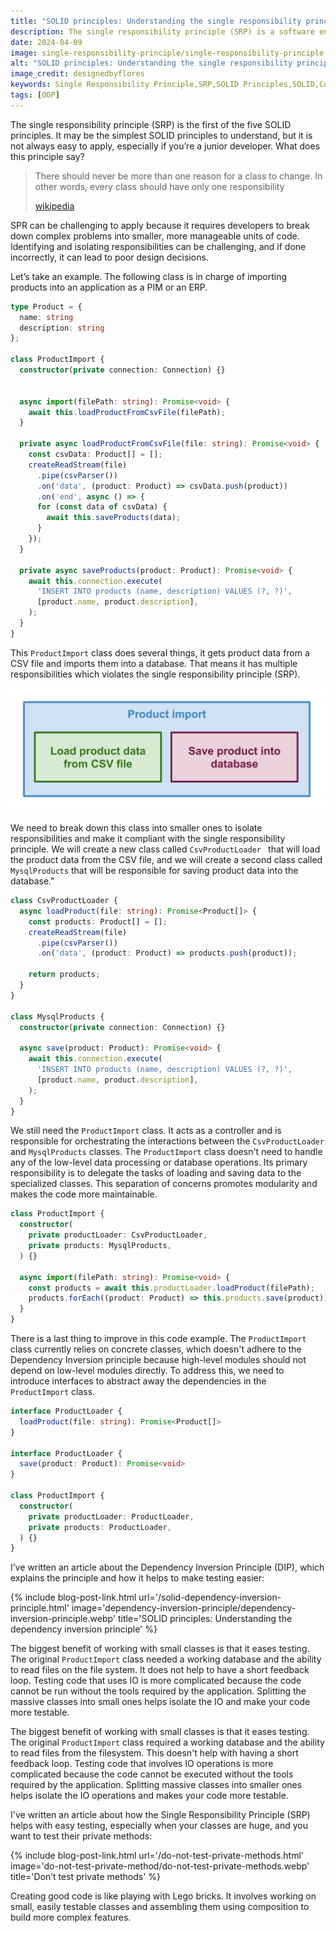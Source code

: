 ```yaml
---
title: "SOLID principles: Understanding the single responsibility principle"
description: The single responsibility principle (SRP) is a software engineering rule that can help developers write code that is more maintainable and testable. By following this principle, developers can break down complex problems into smaller, more manageable units of code, which makes the code easier to understand and maintain.
date: 2024-04-09
image: single-responsibility-principle/single-responsibility-principle.webp
alt: "SOLID principles: Understanding the single responsibility principle"
image_credit: designedbyflores
keywords: Single Responsibility Principle,SRP,SOLID Principles,SOLID,Code Modularity,Software Development,Object-Oriented Programming,OOP,software design,code quality
tags: [OOP]
---
```


The single responsibility principle (SRP) is the first of the five SOLID principles. It may be the simplest SOLID principles to understand, but it is not always easy to apply, especially if you’re a junior developer. What does this principle say?

>There should never be more than one reason for a class to change. In other words, every class should have only one responsibility
>
>[wikipedia](https://en.wikipedia.org/wiki/SOLID)

SPR can be challenging to apply because it requires developers to break down complex problems into smaller, more manageable units of code. Identifying and isolating responsibilities can be challenging, and if done incorrectly, it can lead to poor design decisions.

Let’s take an example. The following class is in charge of importing products into an application as a PIM or an ERP.
```ts
type Product = {
  name: string
  description: string
};

class ProductImport {
  constructor(private connection: Connection) {}


  async import(filePath: string): Promise<void> {
    await this.loadProductFromCsvFile(filePath);
  }
  
  private async loadProductFromCsvFile(file: string): Promise<void> {
    const csvData: Product[] = [];
    createReadStream(file)
      .pipe(csvParser())
      .on('data', (product: Product) => csvData.push(product))
      .on('end', async () => {
      for (const data of csvData) {
        await this.saveProducts(data);
      }
    });
  }

  private async saveProducts(product: Product): Promise<void> {
    await this.connection.execute(
      'INSERT INTO products (name, description) VALUES (?, ?)',
      [product.name, product.description],
    );
  }
}
```

This `ProductImport` class does several things, it gets product data from a CSV file and imports them into a database. That means it has multiple responsibilities which violates the single responsibility principle (SRP).

![Product import responsibilities](images/posts/single-responsibility-principle/product-import-responsibilities.svg)

We need to break down this class into smaller ones to isolate responsibilities and make it compliant with the single responsibility principle. We will create a new class called  `CsvProductLoader ` that will load the product data from the CSV file, and we will create a second class called  `MysqlProducts` that will be responsible for saving product data into the database."

```ts
class CsvProductLoader {
  async loadProduct(file: string): Promise<Product[]> {
    const products: Product[] = [];
    createReadStream(file)
      .pipe(csvParser())
      .on('data', (product: Product) => products.push(product));
    
    return products;
  }
}

class MysqlProducts {
  constructor(private connection: Connection) {}
    
  async save(product: Product): Promise<void> {
    await this.connection.execute(
      'INSERT INTO products (name, description) VALUES (?, ?)',
      [product.name, product.description],
    );
  }
}
```

We still need the `ProductImport` class. It acts as a controller and is responsible for orchestrating the interactions between the `CsvProductLoader` and `MysqlProducts` classes. The `ProductImport` class doesn't need to handle any of the low-level data processing or database operations. Its primary responsibility is to delegate the tasks of loading and saving data to the specialized classes. This separation of concerns promotes modularity and makes the code more maintainable.

```ts
class ProductImport {
  constructor(
    private productLoader: CsvProductLoader,
    private products: MysqlProducts,
  ) {}
    
  async import(filePath: string): Promise<void> {
    const products = await this.productLoader.loadProduct(filePath);
    products.forEach((product: Product) => this.products.save(product));
  }
}
```

There is a last thing to improve in this code example. The `ProductImport` class currently relies on concrete classes, which doesn't adhere to the Dependency Inversion principle because high-level modules should not depend on low-level modules directly. To address this, we need to introduce interfaces to abstract away the dependencies in the `ProductImport` class.

```ts
interface ProductLoader {
  loadProduct(file: string): Promise<Product[]>
}

interface ProductLoader {
  save(product: Product): Promise<void>
}

class ProductImport {
  constructor(
    private productLoader: ProductLoader,
    private products: ProductLoader,
  ) {}
}
```
I’ve written an article about the Dependency Inversion Principle (DIP), which explains the principle and how it helps to make testing easier:

{% include blog-post-link.html url='/solid-dependency-inversion-principle.html' image='dependency-inversion-principle/dependency-inversion-principle.webp' title='SOLID principles: Understanding the dependency inversion principle' %}

The biggest benefit of working with small classes is that it eases testing. The original `ProductImport` class needed a working database and the ability to read files on the file system. It does not help to have a short feedback loop. Testing code that uses IO is more complicated because the code cannot be run without the tools required by the application. Splitting the massive classes into small ones helps isolate the IO and make your code more testable.

The biggest benefit  of working with small classes is that it eases testing. The original `ProductImport` class required a working database and the ability to read files from the filesystem. This doesn't help with having a short feedback loop. Testing code that involves IO operations is more complicated because the code cannot be executed without the tools required by the application. Splitting massive classes into smaller ones helps isolate the IO operations and makes your code more testable.

I've written an article about how the Single Responsibility Principle (SRP) helps with easy testing, especially when your classes are huge, and you want to test their private methods:

{% include blog-post-link.html url='/do-not-test-private-methods.html' image='do-not-test-private-method/do-not-test-private-methods.webp' title='Don’t test private methods' %}

Creating good code is like playing with Lego bricks. It involves working on small, easily testable classes and assembling them using composition to build more complex features.
